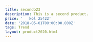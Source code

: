 ```yaml
---
title: secondo23
description: This is a second product.
price: '   kol 25422'
date: '2018-05-01T00:00:00.000Z'
tags: Trend
layout: product2020.html
---
```


